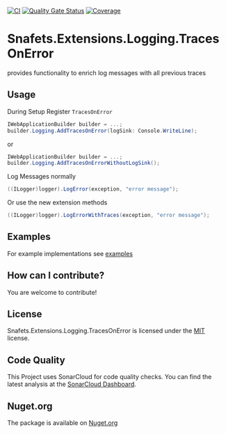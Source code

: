 [![CI](https://github.com/SnafetsTheOne/Snafets.Extensions.Logging.TracesOnError/actions/workflows/ci.yml/badge.svg?branch=main)](https://github.com/SnafetsTheOne/Snafets.Extensions.Logging.TracesOnError/actions/workflows/ci.yml)
[![Quality Gate Status](https://sonarcloud.io/api/project_badges/measure?project=snafetstheone_snafets-extensions-logging-tracesonerror&metric=alert_status)](https://sonarcloud.io/summary/new_code?id=snafetstheone_snafets-extensions-logging-tracesonerror)
[![Coverage](https://sonarcloud.io/api/project_badges/measure?project=snafetstheone_snafets-extensions-logging-tracesonerror&metric=coverage)](https://sonarcloud.io/summary/new_code?id=snafetstheone_snafets-extensions-logging-tracesonerror)

# Snafets.Extensions.Logging.TracesOnError

provides functionality to enrich log messages with all previous traces

## Usage

During Setup Register `TracesOnError`
``` csharp
IWebApplicationBuilder builder = ...;
builder.Logging.AddTracesOnError(logSink: Console.WriteLine);
```
or
``` csharp
IWebApplicationBuilder builder = ...;
builder.Logging.AddTracesOnErrorWithoutLogSink();
```

Log Messages normally 
``` csharp
((ILogger)logger).LogError(exception, "error message");
```
Or use the new extension methods
``` csharp
((ILogger)logger).LogErrorWithTraces(exception, "error message");
```

## Examples

For example implementations see [examples](https://github.com/SnafetsTheOne/Snafets.Extensions.Logging.TracesOnError/tree/main/examples)

## How can I contribute?

You are welcome to contribute!

## License

Snafets.Extensions.Logging.TracesOnError is licensed under the [MIT](LICENSE.TXT) license.

## Code Quality

This Project uses SonarCloud for code quality checks. You can find the latest analysis at the [SonarCloud Dashboard](https://sonarcloud.io/project/overview?id=snafetstheone_snafets-extensions-logging-tracesonerror).

## Nuget.org

The package is available on [Nuget.org](https://www.nuget.org/packages/Snafets.Extensions.Logging.TracesOnError/)
